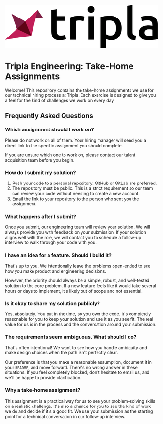 <div align="center">
   <img src="/img/logo.svg?raw=true" width=600 style="background-color:white;">
</div>

# Tripla Engineering: Take-Home Assignments

Welcome\! This repository contains the take-home assignments we use for our technical hiring process at Tripla. Each exercise is designed to give you a feel for the kind of challenges we work on every day.

## Frequently Asked Questions

### Which assignment should I work on?

Please do not work on all of them. Your hiring manager will send you a direct link to the specific assignment you should complete.

If you are unsure which one to work on, please contact our talent acquisition team before you begin.

### How do I submit my solution?

1.  Push your code to a personal repository. GitHub or GitLab are preferred.
2.  The repository must be public. This is a strict requirement so our team can review your code without needing to create a new account.
3.  Email the link to your repository to the person who sent you the assignment.

### What happens after I submit?

Once you submit, our engineering team will review your solution. We will always provide you with feedback on your submission. If your solution aligns well with the role, we will contact you to schedule a follow-up interview to walk through your code with you.

### I have an idea for a feature. Should I build it?

That's up to you. We intentionally leave the problems open-ended to see how you make product and engineering decisions.

However, the priority should always be a simple, robust, and well-tested solution to the core problem. If a new feature feels like it would take several hours or days to implement, it's likely out of scope and not essential.

### Is it okay to share my solution publicly?

Yes, absolutely. You put in the time, so you own the code. It's completely reasonable for you to keep your solution and use it as you see fit. The real value for us is in the process and the conversation around your submission.

### The requirements seem ambiguous. What should I do?

That's often intentional\! We want to see how you handle ambiguity and make design choices when the path isn't perfectly clear.

Our preference is that you make a reasonable assumption, document it in your `README`, and move forward. There's no wrong answer in these situations. If you feel completely blocked, don't hesitate to email us, and we'll be happy to provide clarification.

### Why a take-home assignment?

This assignment is a practical way for us to see your problem-solving skills on a realistic challenge. It's also a chance for you to see the kind of work we do and decide if it's a good fit. We use your submission as the starting point for a technical conversation in our follow-up interview.


